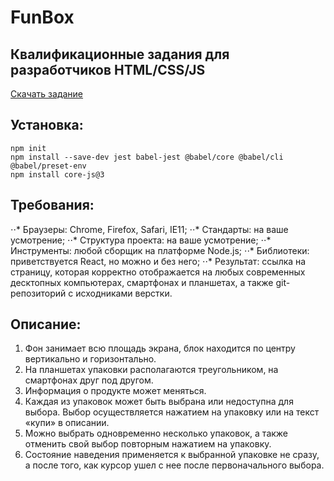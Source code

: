 # FunBox
## Квалификационные задания для разработчиков HTML/CSS/JS

[Скачать задание](https://dl.funbox.ru/qt-html-css-js.zip)

## Установка:
```shell
npm init
npm install --save-dev jest babel-jest @babel/core @babel/cli @babel/preset-env
npm install core-js@3
```

## Требования:
⋅⋅* Браузеры: Chrome, Firefox, Safari, IE11;
⋅⋅* Стандарты: на ваше усмотрение;
⋅⋅* Структура проекта: на ваше усмотрение;
⋅⋅* Инструменты: любой сборщик на платформе Node.js;
⋅⋅* Библиотеки: приветствуется React, но можно и без него;
⋅⋅* Результат: ссылка на страницу, которая корректно отображается на любых современных десктопных компьютерах, смартфонах и планшетах, а также git-репозиторий с исходниками верстки.

## Описание:
1. Фон занимает всю площадь экрана, блок находится по центру вертикально и горизонтально.
2. На планшетах упаковки располагаются треугольником, на смартфонах друг под другом.
3. Информация о продукте может меняться.
4. Каждая из упаковок может быть выбрана или недоступна для выбора. Выбор осуществляется нажатием на упаковку или на текст «купи» в описании.
5. Можно выбрать одновременно несколько упаковок, а также отменить свой выбор повторным нажатием на упаковку.
6. Состояние наведения применяется к выбранной упаковке не сразу, а после того, как курсор ушел с нее после первоначального выбора.